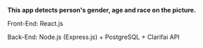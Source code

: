 <b>This app detects person's gender, age and race on the picture.</b>

Front-End: React.js

Back-End: Node.js (Express.js) + PostgreSQL + Clarifai API
